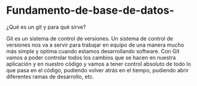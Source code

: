 # Fundamento-de-base-de-datos-
¿Qué es un git y para qué  sirve? 

Git es un sistema de control de versiones. Un sistema de control de versiones nos va a servir para trabajar en equipo de una manera mucho más simple y optima cuando estamos desarrollando software.
Con Git vamos a poder controlar todos los cambios que se hacen en nuestra aplicación y en nuestro código y vamos a tener control absoluto de todo lo que pasa en el código, pudiendo volver atrás en el tiempo, pudiendo abrir diferentes ramas de desarrollo, etc.
